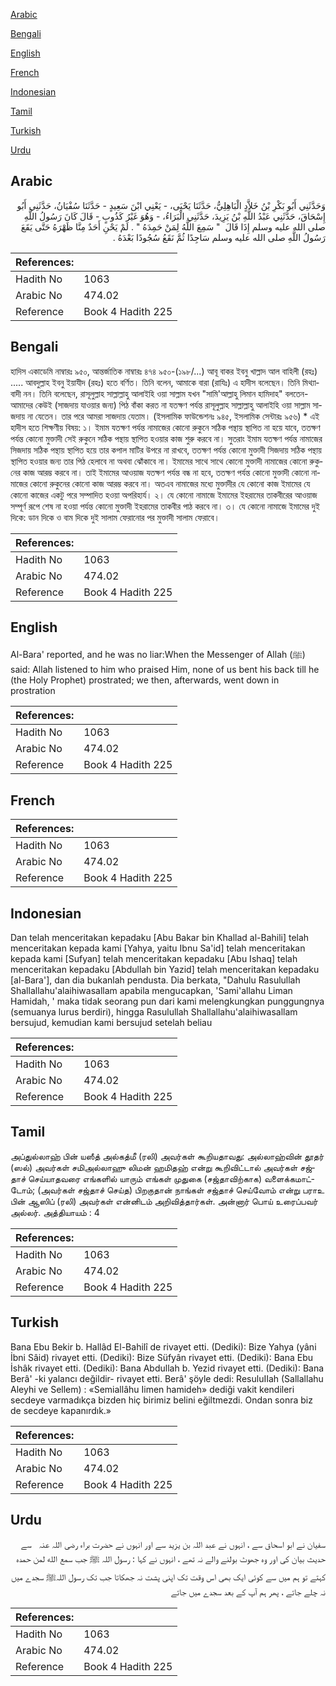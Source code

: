 [Arabic](#arabic)

[Bengali](#bengali)

[English](#english)

[French](#french)

[Indonesian](#indonesian)

[Tamil](#tamil)

[Turkish](#turkish)

[Urdu](#urdu)

## Arabic


<div dir="rtl" lang="ar" style={{fontSize:'larger',backgroundColor:'#f8f9fa',padding:20}}>
وَحَدَّثَنِي أَبُو بَكْرِ بْنُ خَلاَّدٍ الْبَاهِلِيُّ، حَدَّثَنَا يَحْيَى، - يَعْنِي ابْنَ سَعِيدٍ - حَدَّثَنَا سُفْيَانُ، حَدَّثَنِي أَبُو إِسْحَاقَ، حَدَّثَنِي عَبْدُ اللَّهِ بْنُ يَزِيدَ، حَدَّثَنِي الْبَرَاءُ، - وَهُوَ غَيْرُ كَذُوبٍ - قَالَ كَانَ رَسُولُ اللَّهِ صلى الله عليه وسلم إِذَا قَالَ ‏ "‏ سَمِعَ اللَّهُ لِمَنْ حَمِدَهُ ‏"‏ ‏.‏ لَمْ يَحْنِ أَحَدٌ مِنَّا ظَهْرَهُ حَتَّى يَقَعَ رَسُولُ اللَّهِ صلى الله عليه وسلم سَاجِدًا ثُمَّ نَقَعُ سُجُودًا بَعْدَهُ ‏.‏
</div>
<div style={{backgroundColor:'#f8f9fa',padding:20, marginBottom: 10}}><table> <thead> <tr> <th>References:</th> <th></th> </tr> </thead> <tbody><tr><td>Hadith No</td><td>1063</td></tr><tr><td>Arabic No</td><td>474.02</td></tr><tr><td>Reference</td><td>Book 4 Hadith 225</td></tr></tbody></table></div>

## Bengali


<div dir="ltr" lang="bn" style={{fontSize:'larger',backgroundColor:'#f8f9fa',padding:20}}>
হাদিস একাডেমি নাম্বারঃ ৯৫০, আন্তর্জাতিক নাম্বারঃ ৪৭৪ ৯৫০-(১৯৮/...) আবূ বাকর ইবনু খাল্লাদ আল বাহিলী (রহঃ) ..... আবদুল্লাহ ইবনু ইয়াযীদ (রহঃ) হতে বর্ণিত। তিনি বলেন, আমাকে বারা (রাযিঃ) এ হাদীস বলেছেন। তিনি মিথ্যাবাদী নন। তিনি বলেছেন, রাসূলুল্লাহ সাল্লাল্লাহু আলাইহি ওয়া সাল্লাম যখন "সামি'আল্লাহু লিমান হামিদাহ" বলতেন- আমাদের কেউই (সাজদায় যাওয়ার জন্য) পিঠ বাঁকা করত না যতক্ষণ পর্যন্ত রাসূলুল্লাহ সাল্লাল্লাহু আলাইহি ওয়া সাল্লাম সাজদায় না যেতেন। তার পরে আমরা সাজদায় যেতাম। (ইসলামিক ফাউন্ডেশনঃ ৯৪৫, ইসলামিক সেন্টারঃ ৯৫৬) * এই হাদীস হতে শিক্ষণীয় বিষয়: ১। ইমাম যতক্ষণ পর্যন্ত নামাজের কোনো রুকুনে সঠিক পন্থায় স্থাপিত না হয়ে যাবে, ততক্ষণ পর্যন্ত কোনো মুক্তাদী সেই রুকুনে সঠিক পন্থায় স্থাপিত হওয়ার কাজ শুরু করবে না। সুতরাং ইমাম যতক্ষণ পর্যন্ত নামাজের সিজদায় সঠিক পন্থায় স্থাপিত হয়ে তার কপাল মাটির উপরে না রাখবে, ততক্ষণ পর্যন্ত কোনো মুক্তাদী সিজদায় সঠিক পন্থায় স্থাপিত হওয়ার জন্য তার পিঠ হেলাবে না অথবা ঝোঁকাবে না। ইমামের সাথে সাথে কোনো মুক্তাদী নামাজের কোনো রুকুনের কাজ আরম্ভ করবে না। তাই ইমামের আওয়াজ যতক্ষণ পর্যন্ত বন্ধ না হবে, ততক্ষণ পর্যন্ত কোনো মুক্তাদী কোনো নামাজের কোনো রুকুনের কোনো কাজ আরম্ভ করবে না। অতএব নামাজের মধ্যে মুক্তাদীর যে কোনো কাজ ইমামের যে কোনো কাজের একটু পরে সম্পাদিত হওয়া অপরিহার্য। ২। যে কোনো নামাজে ইমামের ইহরামের তাকবীরের আওয়াজ সম্পূর্ণ রূপে শেষ না হওয়া পর্যন্ত কোনো মুক্তাদী ইহরামের তাকবীর পাঠ করবে না। ৩। যে কোনো নামাজে ইমামের দুই দিকে: ডান দিকে ও বাম দিকে দুই সালাম ফেরানোর পর মুক্তাদী সালাম ফেরাবে।
</div>
<div style={{backgroundColor:'#f8f9fa',padding:20, marginBottom: 10}}><table> <thead> <tr> <th>References:</th> <th></th> </tr> </thead> <tbody><tr><td>Hadith No</td><td>1063</td></tr><tr><td>Arabic No</td><td>474.02</td></tr><tr><td>Reference</td><td>Book 4 Hadith 225</td></tr></tbody></table></div>

## English


<div dir="ltr" lang="en" style={{fontSize:'larger',backgroundColor:'#f8f9fa',padding:20}}>
Al-Bara' reported, and he was no liar:When the Messenger of Allah (ﷺ) said: Allah listened to him who praised Him, none of us bent his back till he (the Holy Prophet) prostrated; we then, afterwards, went down in prostration
</div>
<div style={{backgroundColor:'#f8f9fa',padding:20, marginBottom: 10}}><table> <thead> <tr> <th>References:</th> <th></th> </tr> </thead> <tbody><tr><td>Hadith No</td><td>1063</td></tr><tr><td>Arabic No</td><td>474.02</td></tr><tr><td>Reference</td><td>Book 4 Hadith 225</td></tr></tbody></table></div>

## French


<div dir="ltr" lang="fr" style={{fontSize:'larger',backgroundColor:'#f8f9fa',padding:20}}>

</div>
<div style={{backgroundColor:'#f8f9fa',padding:20, marginBottom: 10}}><table> <thead> <tr> <th>References:</th> <th></th> </tr> </thead> <tbody><tr><td>Hadith No</td><td>1063</td></tr><tr><td>Arabic No</td><td>474.02</td></tr><tr><td>Reference</td><td>Book 4 Hadith 225</td></tr></tbody></table></div>

## Indonesian


<div dir="ltr" lang="id" style={{fontSize:'larger',backgroundColor:'#f8f9fa',padding:20}}>
Dan telah menceritakan kepadaku [Abu Bakar bin Khallad al-Bahili] telah menceritakan kepada kami [Yahya, yaitu Ibnu Sa'id] telah menceritakan kepada kami [Sufyan] telah menceritakan kepadaku [Abu Ishaq] telah menceritakan kepadaku [Abdullah bin Yazid] telah menceritakan kepadaku [al-Bara'], dan dia bukanlah pendusta. Dia berkata, "Dahulu Rasulullah Shallallahu'alaihiwasallam apabila mengucapkan, 'Sami'allahu Liman Hamidah, ' maka tidak seorang pun dari kami melengkungkan punggungnya (semuanya lurus berdiri), hingga Rasulullah Shallallahu'alaihiwasallam bersujud, kemudian kami bersujud setelah beliau
</div>
<div style={{backgroundColor:'#f8f9fa',padding:20, marginBottom: 10}}><table> <thead> <tr> <th>References:</th> <th></th> </tr> </thead> <tbody><tr><td>Hadith No</td><td>1063</td></tr><tr><td>Arabic No</td><td>474.02</td></tr><tr><td>Reference</td><td>Book 4 Hadith 225</td></tr></tbody></table></div>

## Tamil


<div dir="ltr" lang="ta" style={{fontSize:'larger',backgroundColor:'#f8f9fa',padding:20}}>
அப்துல்லாஹ் பின் யஸீத் அல்கத்மீ (ரலி) அவர்கள் கூறியதாவது: அல்லாஹ்வின் தூதர் (ஸல்) அவர்கள் சமிஅல்லாஹு லிமன் ஹமிதஹ் என்று கூறிவிட்டால் அவர்கள் சஜ்தாச் செய்யாதவரை எங்களில் யாரும் எங்கள் முதுகை (சஜ்தாவிற்காக) வளைக்கமாட்டோம்; (அவர்கள் சஜ்தாச் செய்த) பிறகுதான் நாங்கள் சஜ்தாச் செய்வோம் என்று பராஉ பின் ஆஸிப் (ரலி) அவர்கள் என்னிடம் அறிவித்தார்கள். அன்னார் பொய் உரைப்பவர் அல்லர். அத்தியாயம் : 4
</div>
<div style={{backgroundColor:'#f8f9fa',padding:20, marginBottom: 10}}><table> <thead> <tr> <th>References:</th> <th></th> </tr> </thead> <tbody><tr><td>Hadith No</td><td>1063</td></tr><tr><td>Arabic No</td><td>474.02</td></tr><tr><td>Reference</td><td>Book 4 Hadith 225</td></tr></tbody></table></div>

## Turkish


<div dir="ltr" lang="tr" style={{fontSize:'larger',backgroundColor:'#f8f9fa',padding:20}}>
Bana Ebu Bekir b. Hallâd El-Bahilî de rivayet etti. (Dediki): Bize Yahya (yâni İbni Sâid) rivayet etti. (Dediki): Bize Süfyân rivayet etti. (Dediki): Bana Ebu İshâk rivayet etti. (Dediki): Bana Abdullah b. Yezid rivayet etti. (Dediki): Bana Berâ' -ki yalancı değildir- rivayet etti. Berâ' şöyle dedi: ResuluIIah (Sallallahu Aleyhi ve Sellem) : «Semiallâhu Iimen hamideh» dediği vakit kendileri secdeye varmadıkça bizden hiç birimiz belini eğiltmezdi. Ondan sonra biz de secdeye kapanırdık.»
</div>
<div style={{backgroundColor:'#f8f9fa',padding:20, marginBottom: 10}}><table> <thead> <tr> <th>References:</th> <th></th> </tr> </thead> <tbody><tr><td>Hadith No</td><td>1063</td></tr><tr><td>Arabic No</td><td>474.02</td></tr><tr><td>Reference</td><td>Book 4 Hadith 225</td></tr></tbody></table></div>

## Urdu


<div dir="rtl" lang="ur" style={{fontSize:'larger',backgroundColor:'#f8f9fa',padding:20}}>
سفیان نے ابو اسحاق سے ، انہوں نے عبد اللہ بن یزید سے اور انہوں نے حضرت براء ‌رضی ‌اللہ ‌عنہ ‌ ‌ سے حدیث بیان کی اور وہ جھوٹ بولنے والے نہ تھے ، انہوں نے کہا : رسول اللہ ﷺ جب سمع الله لمن حمدہ کہتے تو ہم میں سے کوئی ایک بھی اس وقت تک اپنی پشت نہ جھکاتا جب تک رسول اللہﷺ سجدے میں نہ چلے جاتے ، پھر ہم آپ کے بعد سجدے میں جاتے
</div>
<div style={{backgroundColor:'#f8f9fa',padding:20, marginBottom: 10}}><table> <thead> <tr> <th>References:</th> <th></th> </tr> </thead> <tbody><tr><td>Hadith No</td><td>1063</td></tr><tr><td>Arabic No</td><td>474.02</td></tr><tr><td>Reference</td><td>Book 4 Hadith 225</td></tr></tbody></table></div>